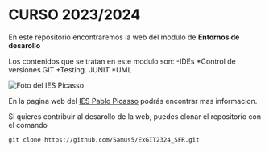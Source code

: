 # CURSO 2023/2024
En este repositorio encontraremos la web del modulo de **Entornos de desarollo**

Los contenidos que se tratan en este modulo son:
-IDEs
*Control de versiones.GIT
+Testing. JUNIT
*UML

![Foto del IES Picasso](https://fpiespablopicasso.es/wp-content/uploads/2022/03/LOGOTIPO-IES-PABLO-PICASSO-texto-morado.png)

En la pagina web del [IES Pablo Picasso](https://fpiespablopicasso.es) podrás encontrar mas informacion.

Si quieres contribuir al desarollo de la web, puedes clonar el repositorio con el comando

```git clone https://github.com/Samus5/ExGIT2324_SFR.git```

